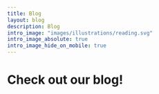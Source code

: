 ```yaml
---
title: Blog
layout: blog
description: Blog
intro_image: "images/illustrations/reading.svg"
intro_image_absolute: true
intro_image_hide_on_mobile: true
---
```


# Check out our blog!
